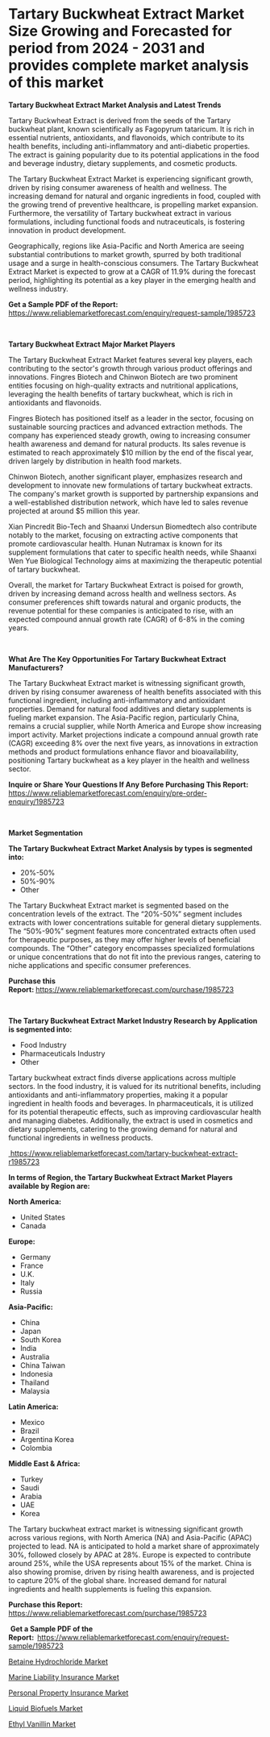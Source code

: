 <p><h1>Tartary Buckwheat Extract Market Size Growing and Forecasted for period from 2024 - 2031 and provides complete market analysis of this market</h1></p><p><strong>Tartary Buckwheat Extract Market Analysis and Latest Trends</strong></p>
<p><p>Tartary Buckwheat Extract is derived from the seeds of the Tartary buckwheat plant, known scientifically as Fagopyrum tataricum. It is rich in essential nutrients, antioxidants, and flavonoids, which contribute to its health benefits, including anti-inflammatory and anti-diabetic properties. The extract is gaining popularity due to its potential applications in the food and beverage industry, dietary supplements, and cosmetic products.</p><p>The Tartary Buckwheat Extract Market is experiencing significant growth, driven by rising consumer awareness of health and wellness. The increasing demand for natural and organic ingredients in food, coupled with the growing trend of preventive healthcare, is propelling market expansion. Furthermore, the versatility of Tartary buckwheat extract in various formulations, including functional foods and nutraceuticals, is fostering innovation in product development.</p><p>Geographically, regions like Asia-Pacific and North America are seeing substantial contributions to market growth, spurred by both traditional usage and a surge in health-conscious consumers. The Tartary Buckwheat Extract Market is expected to grow at a CAGR of 11.9% during the forecast period, highlighting its potential as a key player in the emerging health and wellness industry.</p></p>
<p><strong>Get a Sample PDF of the Report:&nbsp;</strong> <a href="https://www.reliablemarketforecast.com/enquiry/request-sample/1985723?utm_campaign=1129&utm_medium=2&utm_source=Github&utm_content=ia&utm_term=15112024&utm_id=tartary-buckwheat-extract">https://www.reliablemarketforecast.com/enquiry/request-sample/1985723</a></p>
<p>&nbsp;</p>
<p><strong>Tartary Buckwheat Extract Major Market Players</strong></p>
<p><p>The Tartary Buckwheat Extract Market features several key players, each contributing to the sector's growth through various product offerings and innovations. Fingres Biotech and Chinwon Biotech are two prominent entities focusing on high-quality extracts and nutritional applications, leveraging the health benefits of tartary buckwheat, which is rich in antioxidants and flavonoids.</p><p>Fingres Biotech has positioned itself as a leader in the sector, focusing on sustainable sourcing practices and advanced extraction methods. The company has experienced steady growth, owing to increasing consumer health awareness and demand for natural products. Its sales revenue is estimated to reach approximately $10 million by the end of the fiscal year, driven largely by distribution in health food markets.</p><p>Chinwon Biotech, another significant player, emphasizes research and development to innovate new formulations of tartary buckwheat extracts. The company's market growth is supported by partnership expansions and a well-established distribution network, which have led to sales revenue projected at around $5 million this year.</p><p>Xian Pincredit Bio-Tech and Shaanxi Undersun Biomedtech also contribute notably to the market, focusing on extracting active components that promote cardiovascular health. Hunan Nutramax is known for its supplement formulations that cater to specific health needs, while Shaanxi Wen Yue Biological Technology aims at maximizing the therapeutic potential of tartary buckwheat.</p><p>Overall, the market for Tartary Buckwheat Extract is poised for growth, driven by increasing demand across health and wellness sectors. As consumer preferences shift towards natural and organic products, the revenue potential for these companies is anticipated to rise, with an expected compound annual growth rate (CAGR) of 6-8% in the coming years.</p></p>
<p>&nbsp;</p>
<p><strong>What Are The Key Opportunities For Tartary Buckwheat Extract Manufacturers?</strong></p>
<p><p>The Tartary Buckwheat Extract market is witnessing significant growth, driven by rising consumer awareness of health benefits associated with this functional ingredient, including anti-inflammatory and antioxidant properties. Demand for natural food additives and dietary supplements is fueling market expansion. The Asia-Pacific region, particularly China, remains a crucial supplier, while North America and Europe show increasing import activity. Market projections indicate a compound annual growth rate (CAGR) exceeding 8% over the next five years, as innovations in extraction methods and product formulations enhance flavor and bioavailability, positioning Tartary buckwheat as a key player in the health and wellness sector.</p></p>
<p><strong>Inquire or Share Your Questions If Any Before Purchasing This Report:</strong> <a href="https://www.reliablemarketforecast.com/enquiry/pre-order-enquiry/1985723?utm_campaign=1129&utm_medium=2&utm_source=Github&utm_content=ia&utm_term=15112024&utm_id=tartary-buckwheat-extract">https://www.reliablemarketforecast.com/enquiry/pre-order-enquiry/1985723</a></p>
<p>&nbsp;</p>
<p><strong>Market Segmentation</strong></p>
<p><strong>The Tartary Buckwheat Extract Market Analysis by types is segmented into:</strong></p>
<p><ul><li>20%-50%</li><li>50%-90%</li><li>Other</li></ul></p>
<p><p>The Tartary Buckwheat Extract market is segmented based on the concentration levels of the extract. The “20%-50%” segment includes extracts with lower concentrations suitable for general dietary supplements. The “50%-90%” segment features more concentrated extracts often used for therapeutic purposes, as they may offer higher levels of beneficial compounds. The “Other” category encompasses specialized formulations or unique concentrations that do not fit into the previous ranges, catering to niche applications and specific consumer preferences.</p></p>
<p><strong>Purchase this Report:&nbsp;</strong><a href="https://www.reliablemarketforecast.com/purchase/1985723?utm_campaign=1129&utm_medium=2&utm_source=Github&utm_content=ia&utm_term=15112024&utm_id=tartary-buckwheat-extract">https://www.reliablemarketforecast.com/purchase/1985723</a></p>
<p>&nbsp;</p>
<p><strong>The Tartary Buckwheat Extract Market Industry Research by Application is segmented into:</strong></p>
<p><ul><li>Food Industry</li><li>Pharmaceuticals Industry</li><li>Other</li></ul></p>
<p><p>Tartary buckwheat extract finds diverse applications across multiple sectors. In the food industry, it is valued for its nutritional benefits, including antioxidants and anti-inflammatory properties, making it a popular ingredient in health foods and beverages. In pharmaceuticals, it is utilized for its potential therapeutic effects, such as improving cardiovascular health and managing diabetes. Additionally, the extract is used in cosmetics and dietary supplements, catering to the growing demand for natural and functional ingredients in wellness products.</p></p>
<p><a href="https://www.reliablemarketforecast.com/tartary-buckwheat-extract-r1985723?utm_campaign=1129&utm_medium=2&utm_source=Github&utm_content=ia&utm_term=15112024&utm_id=tartary-buckwheat-extract">&nbsp;https://www.reliablemarketforecast.com/tartary-buckwheat-extract-r1985723</a></p>
<p><strong>In terms of Region, the Tartary Buckwheat Extract Market Players available by Region are:</strong></p>
<p>
    <p> <strong> North America: </strong>
        <ul>
            <li>United States</li>
            <li>Canada</li>
        </ul>
        </p> 
    <p> <strong> Europe: </strong>
        <ul>
            <li>Germany</li>
            <li>France</li>
            <li>U.K.</li>
            <li>Italy</li>
            <li>Russia</li>
        </ul>
        </p> 
    <p> <strong> Asia-Pacific: </strong>
        <ul>
            <li>China</li>
            <li>Japan</li>
            <li>South Korea</li>
            <li>India</li>
            <li>Australia</li>
            <li>China Taiwan</li>
            <li>Indonesia</li>
            <li>Thailand</li>
            <li>Malaysia</li>
        </ul>
        </p> 
    <p> <strong> Latin America: </strong>
        <ul>
            <li>Mexico</li>
            <li>Brazil</li>
            <li>Argentina Korea</li>
            <li>Colombia</li>
        </ul>
        </p> 
    <p> <strong> Middle East & Africa: </strong>
        <ul>
            <li>Turkey</li>
            <li>Saudi</li>
            <li>Arabia</li>
            <li>UAE</li>
            <li>Korea</li>
        </ul>
    </p>
    </p>
<p><p>The Tartary buckwheat extract market is witnessing significant growth across various regions, with North America (NA) and Asia-Pacific (APAC) projected to lead. NA is anticipated to hold a market share of approximately 30%, followed closely by APAC at 28%. Europe is expected to contribute around 25%, while the USA represents about 15% of the market. China is also showing promise, driven by rising health awareness, and is projected to capture 20% of the global share. Increased demand for natural ingredients and health supplements is fueling this expansion.</p></p>
<p><strong>Purchase this Report: </strong><a href="https://www.reliablemarketforecast.com/purchase/1985723?utm_campaign=1129&utm_medium=2&utm_source=Github&utm_content=ia&utm_term=15112024&utm_id=tartary-buckwheat-extract">https://www.reliablemarketforecast.com/purchase/1985723</a></p>
<p>&nbsp;<strong>Get a Sample PDF of the Report:&nbsp;&nbsp;</strong><a href="https://www.reliablemarketforecast.com/enquiry/request-sample/1985723?utm_campaign=1129&utm_medium=2&utm_source=Github&utm_content=ia&utm_term=15112024&utm_id=tartary-buckwheat-extract">https://www.reliablemarketforecast.com/enquiry/request-sample/1985723</a></p>
<p><strong></strong></p>
<p><p><a href="https://github.com/GroverBarry/Market-Research-Report-List-7/blob/main/betaine-hydrochloride-market.md?utm_campaign=1129&utm_medium=2&utm_source=Github&utm_content=ia&utm_term=15112024&utm_id=tartary-buckwheat-extract">Betaine Hydrochloride Market</a></p><p><a href="https://issuu.com/reportprime-2/docs/marine-liability-insurance-market-s_7e31d94f147d84?utm_campaign=1129&utm_medium=2&utm_source=Github&utm_content=ia&utm_term=15112024&utm_id=tartary-buckwheat-extract">Marine Liability Insurance Market</a></p><p><a href="https://issuu.com/reportprime-2/docs/personal-property-insurance-market-_3621ece3ca59e9?utm_campaign=1129&utm_medium=2&utm_source=Github&utm_content=ia&utm_term=15112024&utm_id=tartary-buckwheat-extract">Personal Property Insurance Market</a></p><p><a href="https://www.linkedin.com/pulse/liquid-biofuels-market-shifts-strategic-analysis-2024-2031-lnxpc?utm_campaign=1129&utm_medium=2&utm_source=Github&utm_content=ia&utm_term=15112024&utm_id=tartary-buckwheat-extract">Liquid Biofuels Market</a></p><p><a href="https://github.com/WayneHopkins413/Market-Research-Report-List-1/blob/main/ethyl-vanillin-market.md?utm_campaign=1129&utm_medium=2&utm_source=Github&utm_content=ia&utm_term=15112024&utm_id=tartary-buckwheat-extract">Ethyl Vanillin Market</a></p></p>